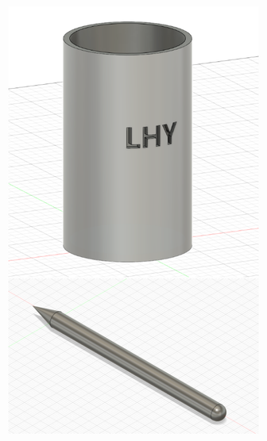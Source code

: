 ![](https://github.com/shiep2021/homework/blob/main/LiHaoYuan/001.png?raw=true)
![](https://github.com/shiep2021/homework/blob/main/LiHaoYuan/002.png?raw=true)
